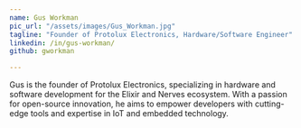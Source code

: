 ```yaml
---
name: Gus Workman
pic_url: "/assets/images/Gus_Workman.jpg"
tagline: "Founder of Protolux Electronics, Hardware/Software Engineer"
linkedin: /in/gus-workman/
github: gworkman

---
```

Gus is the founder of Protolux Electronics, specializing in hardware and software development for the Elixir and Nerves ecosystem. With a passion for open-source innovation, he aims to empower developers with cutting-edge tools and expertise in IoT and embedded technology.
